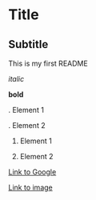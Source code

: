 # Title
## Subtitle
This is my first README

*italic*

**bold**

. Element 1

. Element 2

1) Element 1

2) Element 2

[Link to Google](https:\\www.google.com)

[Link to image](https://www.git-scm.com/images/branching-illustration@2x.png)

